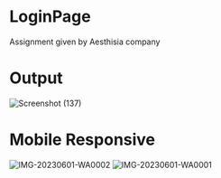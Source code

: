 # LoginPage
Assignment given by Aesthisia company
# Output
![Screenshot (137)](https://github.com/Divya56789/LoginPage/assets/100693473/579b839c-aeb5-4f7b-992e-9459b3b03fcf)
# Mobile Responsive 
![IMG-20230601-WA0002](https://github.com/Divya56789/LoginPage/assets/100693473/08d0454e-cfe2-4ef5-a908-aa2efa367105)
![IMG-20230601-WA0001](https://github.com/Divya56789/LoginPage/assets/100693473/b2dd6a71-785f-46d9-8022-307a27d61f1d)
